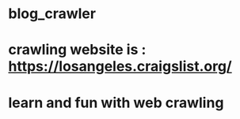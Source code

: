 # blog_crawler

# crawling website is : https://losangeles.craigslist.org/

# learn and fun with web crawling

